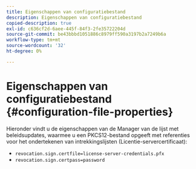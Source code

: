 ```yaml
---
title: Eigenschappen van configuratiebestand
description: Eigenschappen van configuratiebestand
copied-description: true
exl-id: c636cf2d-6aee-445f-84f3-2fe35722204d
source-git-commit: be43bbbd1051886c8979ff590a3197b2a7249b6a
workflow-type: tm+mt
source-wordcount: '32'
ht-degree: 0%

---
```


# Eigenschappen van configuratiebestand {#configuration-file-properties}

Hieronder vindt u de eigenschappen van de Manager van de lijst met beleidsupdates, waarmee u een PKCS12-bestand opgeeft met referenties voor het ondertekenen van intrekkingslijsten (Licentie-servercertificaat):

* `revocation.sign.certfile=license-server-credentials.pfx`
* `revocation.sign.certpass=password`

